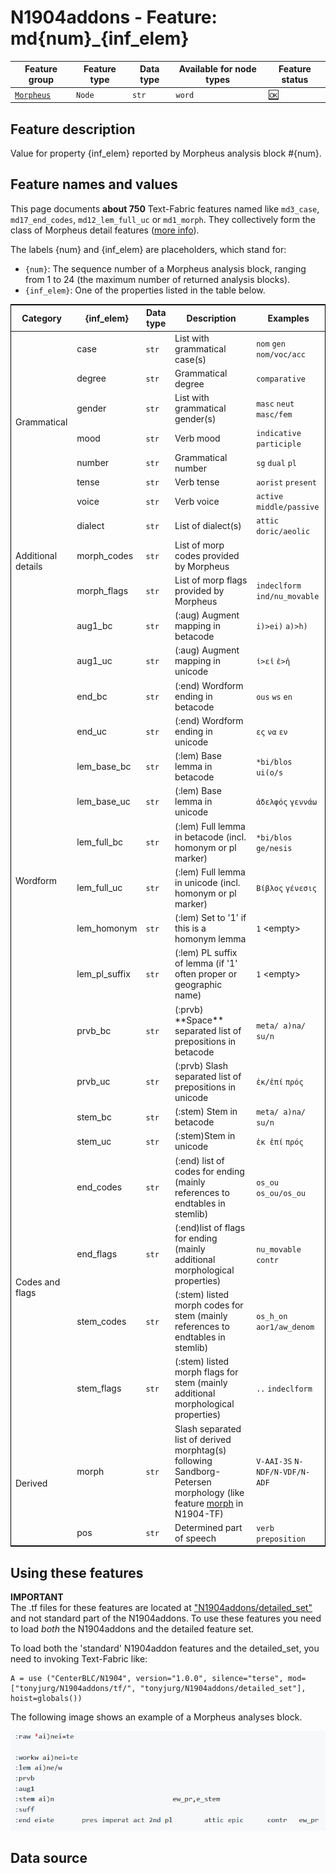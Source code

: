 # N1904addons - Feature: md{num}_{inf_elem}

Feature group |Feature type | Data type | Available for node types | Feature status
---  | --- | --- | --- | ---
[`Morpheus`](README.md#feature-group-morpheus-details) | `Node` | `str` | `word` | [🆗](featurestatus.md#Reasonable "Reasonable")

## Feature description

Value for property {inf_elem} reported by Morpheus analysis block #{num}.

## Feature names and values

This page documents **about 750** Text-Fabric features named like `md3_case`, `md17_end_codes`, `md12_lem_full_uc` or `md1_morph`. They collectively form the class of Morpheus detail features ([more info](morpheus_tf_feature_classes.md)).

The labels {num} and {inf_elem} are placeholders, which stand for:
 - `{num}`: The sequence number of a Morpheus analysis block, ranging from 1 to 24 (the maximum number of returned analysis blocks).
 - `{inf_elem}`: One of the properties listed in the table below.

 
<table style="border-collapse: collapse; border: 1px solid black;">
  <thead>
    <tr>
      <th>Category</th>
      <th>{inf_elem}</th>
      <th>Data type</th>
      <th>Description</th>
      <th>Examples</th>
    </tr>
  </thead>
  <tbody>
    <tr>
      <td rowspan="7">Grammatical</td>
      <td>case</td>
      <td><code>str</code></td>
      <td>List with grammatical case(s)</td>
      <td><code>nom</code> <code>gen</code> <code>nom/voc/acc</code></td>
    </tr>
    <tr>
      <td>degree</td>
      <td><code>str</code></td>
      <td>Grammatical degree</td>
      <td><code>comparative</code></td>
    </tr>
    <tr>
      <td>gender</td>
      <td><code>str</code></td>
      <td>List with grammatical gender(s)</td>
      <td><code>masc</code> <code>neut</code> <code>masc/fem</code></td>
    </tr>
    <tr>
      <td>mood</td>
      <td><code>str</code></td>
      <td>Verb mood</td>
      <td><code>indicative</code> <code>participle</code></td>
    </tr>
    <tr>
      <td>number</td>
      <td><code>str</code></td>
      <td>Grammatical number</td>
      <td><code>sg</code> <code>dual</code> <code>pl</code></td>
    </tr>
    <tr>
      <td>tense</td>
      <td><code>str</code></td>
      <td>Verb tense</td>
      <td><code>aorist</code> <code>present</code></td>
    </tr>
    <tr>
      <td>voice</td>
      <td><code>str</code></td>
      <td>Verb voice</td>
      <td><code>active</code> <code>middle/passive</code></td>
    </tr>
    <tr>
      <td rowspan="3">Additional details</td>
      <td>dialect</td>
      <td><code>str</code></td>
      <td>List of dialect(s)</td>
      <td><code>attic</code>  <code>doric/aeolic</code></td>
    </tr>
    <tr>
      <td>morph_codes</td>
      <td><code>str</code></td>
      <td>List of morp codes provided by Morpheus</td>
      <td></td>
    </tr>
    <tr>
      <td>morph_flags</td>
      <td><code>str</code></td>
      <td>List of morp flags provided by Morpheus</td>
      <td><code>indeclform</code> <code>ind/nu_movable</code></td>
    </tr>
    <tr>
      <td rowspan="14">Wordform</td>
      <td>aug1_bc</td>
      <td><code>str</code></td>
      <td>(:aug) Augment mapping in betacode</td>
      <td><code>i)>ei)</code> <code>a)>h)</code></td>
    </tr>
    <tr>
      <td>aug1_uc</td>
      <td><code>str</code></td>
      <td>(:aug) Augment mapping in unicode</td>
      <td><code>ἰ>εἰ</code> <code>ἐ>ἠ</code></td>
    </tr>
    <tr>
      <td>end_bc</td>
      <td><code>str</code></td>
      <td>(:end) Wordform ending in betacode</td>
      <td><code>ous</code> <code>ws</code> <code>en</code></td>
    </tr>
    <tr>
      <td>end_uc</td>
      <td><code>str</code></td>
      <td>(:end) Wordform ending in unicode</td>
      <td><code>ες</code> <code>να</code> <code>εν</code></td>
    </tr>
    <tr>
      <td>lem_base_bc</td>
      <td><code>str</code></td>
      <td>(:lem) Base lemma in betacode</td>
      <td><code>*bi/blos</code> <code>ui(o/s</code></td>
    </tr>
    <tr>
      <td>lem_base_uc</td>
      <td><code>str</code></td>
      <td>(:lem) Base lemma in unicode</td>
      <td><code>ἀδελφός</code> <code>γεννάω</code></td>
    </tr>
    <tr>
      <td>lem_full_bc</td>
      <td><code>str</code></td>
      <td>(:lem) Full lemma in betacode (incl. homonym or pl marker)</td>
      <td><code>*bi/blos</code> <code>ge/nesis</code></td>
    </tr>
    <tr>
      <td>lem_full_uc</td>
      <td><code>str</code></td>
      <td>(:lem) Full lemma in unicode (incl. homonym or pl marker)</td>
      <td><code>Βίβλος</code> <code>γένεσις</code></td>
    </tr>
    <tr>
      <td>lem_homonym</td>
      <td><code>str</code></td>
      <td>(:lem) Set to '1' if this is a homonym lemma</td>
      <td><code>1</code> &lt;empty&gt;</td>
    </tr>
    <tr>
      <td>lem_pl_suffix</td>
      <td><code>str</code></td>
      <td>(:lem) PL suffix of lemma (if '1' often proper or geographic name) </td>
      <td><code>1</code> &lt;empty&gt;</td>
    </tr>
    <tr>
      <td>prvb_bc</td>
      <td><code>str</code></td>
      <td>(:prvb) **Space** separated list of prepositions in betacode</td>
      <td><code>meta/ a)na/</code> <code>su/n</code></td>
    </tr>
    <tr>
      <td>prvb_uc</td>
      <td><code>str</code></td>
      <td>(:prvb) Slash separated list of prepositions in unicode</td>
      <td><code>ἐκ/ἐπί</code> <code>πρός</code></td>
    </tr>
    <tr>
      <td>stem_bc</td>
      <td><code>str</code></td>
      <td>(:stem) Stem in betacode</td>
      <td><code>meta/ a)na/</code> <code>su/n</code></td>
    </tr>
    <tr>
      <td>stem_uc</td>
      <td><code>str</code></td>
      <td>(:stem)Stem in unicode</td>
      <td><code>ἐκ ἐπί</code> <code>πρός</code></td>
    </tr>
    <tr>
     <td rowspan="4">Codes and flags</td>
      <td>end_codes</td>
      <td><code>str</code></td>
      <td>(:end) list of codes for ending (mainly references to endtables in stemlib)</td>
      <td><code>os_ou</code> <code>os_ou/os_ou</code></td>
    </tr>
    <tr>
      <td>end_flags</td>
      <td><code>str</code></td>
      <td>(:end)list of flags for ending (mainly additional morphological properties)</td>
      <td><code>nu_movable</code> <code>contr</code></td>
    </tr>
    <tr>
      <td>stem_codes</td>
      <td><code>str</code></td>
      <td>(:stem) listed morph codes for stem  (mainly references to endtables in stemlib)</td>
      <td><code>os_h_on</code> <code>aor1/aw_denom</code></td>
    </tr>
    <tr>
      <td>stem_flags</td>
      <td><code>str</code></td>
      <td>(:stem) listed morph flags for stem (mainly additional morphological properties)</td>
      <td><code>..</code> <code>indeclform</code></td>
    </tr> 
    <tr>
      <td rowspan="2">Derived</td>
      <td>morph</td>
      <td><code>str</code></td>
      <td>Slash separated list of derived morphtag(s) following Sandborg-Petersen morphology (like feature <a href="https://centerblc.github.io/N1904/features/morph.html#start">morph</a> in N1904-TF)</td>
      <td><code>V-AAI-3S</code> <code>N-NDF/N-VDF/N-ADF</code></td>
    </tr>
    <tr>
      <td>pos</td>
      <td><code>str</code></td>
      <td>Determined part of speech</td>
      <td><code>verb</code> <code>preposition</code></td>
    </tr>
  </tbody>
</table>


## Using these features

<div class="alert alert-important">
  <strong>IMPORTANT</strong><br>
  The .tf files for these features are located at <a href="https://github.com/tonyjurg/N1904addons/tree/main/detailed_set/1.0.0">"N1904addons/detailed_set"</a> and not standard part of the N1904addons. To use these features you need to load <em>both</em> the N1904addons and the detailed feature set.
</div>

To load both the 'standard' N1904addon features and the detailed_set, you need to invoking Text-Fabric like:

```
A = use ("CenterBLC/N1904", version="1.0.0", silence="terse", mod=["tonyjurg/N1904addons/tf/", "tonyjurg/N1904addons/detailed_set"], hoist=globals())
```

The following image shows an example of a Morpheus analyses block.

<IMG SRC="images/morpheus_block_example.png">

## Data source

